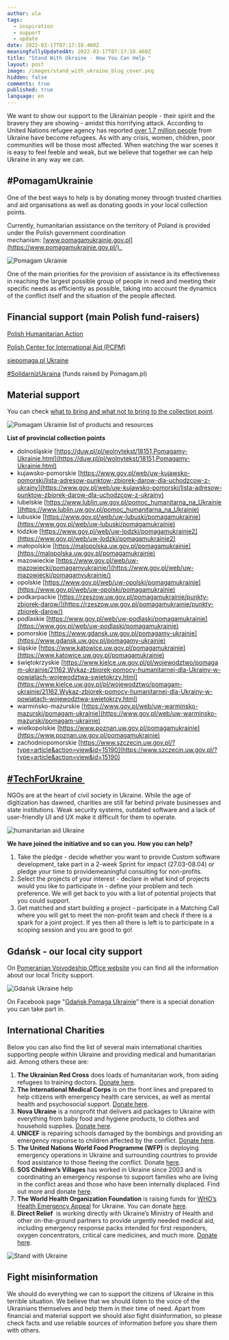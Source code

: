 ```yaml
---
author: ula
tags:
  - inspiration
  - support
  - update
date: 2022-03-17T07:17:18.460Z
meaningfullyUpdatedAt: 2022-03-17T07:17:18.460Z
title: "Stand With Ukraine - How You Can Help "
layout: post
image: /images/stand_with_ukraine_blog_cover.png
hidden: false
comments: true
published: true
language: en
---
```

We want to show our support to the Ukrainian people - their spirit and the bravery they are showing - amidst this horrifying attack. According to United Nations refugee agency has reported [over 1.7 million people](https://data2.unhcr.org/en/situations/ukraine/location?secret=unhcrrestricted) from Ukraine have become refugees. As with any crisis, women, children, poor communities will be those most affected. When watching the war scenes it is easy to feel feeble and weak, but we believe that together we can help Ukraine in any way we can. 

## **\#PomagamUkrainie** 

One of the best ways to help is by donating money through trusted charities and aid organisations as well as donating goods in your local collection points. 

Currently, humanitarian assistance on the territory of Poland is provided under the Polish government coordination mechanism: [www.pomagamukrainie.gov.pl](https://www.pomagamukrainie.gov.pl/). 

![Pomagam Ukrainie](../../static/images/pomagamy_ukrainie.png "")

One of the main priorities for the provision of assistance is its effectiveness in reaching the largest possible group of people in need and meeting their specific needs as efficiently as possible, taking into account the dynamics of the conflict itself and the situation of the people affected.

## **Financial support (main Polish fund-raisers)**

[Polish Humanitarian Action](https://www.pah.org.pl/en/pah-sos-club/)

[Polish Center for International Aid (PCPM)](https://pcpm.org.pl/) 

[siepomaga.pl Ukraine](https://www.siepomaga.pl/ukraina) 

[\#SolidarnizUkraina](https://pomagam.pl/solidarnizukraina) (funds raised by Pomagam.pl) 

## **Material support**

You can check [what to bring and what not to bring to the collection point](https://www.pomagamukrainie.gov.pl/#section5).  

![Pomagam Ukrainie list of products and resources](../../static/images/material_support.png "")

**List of provincial collection points**

* dolnośląskie [https://duw.pl/pl/wolnytekst/18151,Pomagamy-Ukrainie.html](https://duw.pl/pl/wolnytekst/18151,Pomagamy-Ukrainie.html)
* kujawsko-pomorskie [https://www.gov.pl/web/uw-kujawsko-pomorski/lista-adresow-punktow-zbiorek-darow-dla-uchodzcow-z-ukrainy](https://www.gov.pl/web/uw-kujawsko-pomorski/lista-adresow-punktow-zbiorek-darow-dla-uchodzcow-z-ukrainy)
* lubelskie [https://www.lublin.uw.gov.pl/pomoc_humanitarna_na_Ukrainie](https://www.lublin.uw.gov.pl/pomoc_humanitarna_na_Ukrainie)
* lubuskie [https://www.gov.pl/web/uw-lubuski/pomagamukrainie](https://www.gov.pl/web/uw-lubuski/pomagamukrainie)
* łódzkie [https://www.gov.pl/web/uw-lodzki/pomagamukrainie2](https://www.gov.pl/web/uw-lodzki/pomagamukrainie2)
* małopolskie [https://malopolska.uw.gov.pl/pomagamukrainie](https://malopolska.uw.gov.pl/pomagamukrainie)
* mazowieckie [https://www.gov.pl/web/uw-mazowiecki/pomagamyukrainie/](https://www.gov.pl/web/uw-mazowiecki/pomagamyukrainie/)
* opolskie [https://www.gov.pl/web/uw-opolski/pomagamukrainie](https://www.gov.pl/web/uw-opolski/pomagamukrainie)
* podkarpackie [https://rzeszow.uw.gov.pl/pomagamukrainie/punkty-zbiorek-darow/](https://rzeszow.uw.gov.pl/pomagamukrainie/punkty-zbiorek-darow/)
* podlaskie [https://www.gov.pl/web/uw-podlaski/pomagamukrainie](https://www.gov.pl/web/uw-podlaski/pomagamukrainie)
* pomorskie [https://www.gdansk.uw.gov.pl/pomagamy-ukrainie](https://www.gdansk.uw.gov.pl/pomagamy-ukrainie)
* śląskie [https://www.katowice.uw.gov.pl/pomagamukrainie](https://www.katowice.uw.gov.pl/pomagamukrainie)
* świętokrzyskie [https://www.kielce.uw.gov.pl/pl/wojewodztwo/pomagam-ukrainie/21162,Wykaz-zbiorek-pomocy-humanitarnej-dla-Ukrainy-w-powiatach-wojewodztwa-swietokrzy.html](https://www.kielce.uw.gov.pl/pl/wojewodztwo/pomagam-ukrainie/21162,Wykaz-zbiorek-pomocy-humanitarnej-dla-Ukrainy-w-powiatach-wojewodztwa-swietokrzy.html)
* warmińsko-mazurskie [https://www.gov.pl/web/uw-warminsko-mazurski/pomagam-ukrainie](https://www.gov.pl/web/uw-warminsko-mazurski/pomagam-ukrainie)
* wielkopolskie [https://www.poznan.uw.gov.pl/pomagamukrainie](https://www.poznan.uw.gov.pl/pomagamukrainie)
* zachodniopomorskie [https://www.szczecin.uw.gov.pl/?type=article&action=view&id=15190](https://www.szczecin.uw.gov.pl/?type=article&action=view&id=15190)

## **[\#TechForUkraine ](https://www.techtotherescue.org/tech/tech-for-ukraine)**

NGOs are at the heart of civil society in Ukraine. While the age of digitization has dawned, charities are still far behind private businesses and state institutions. Weak security systems, outdated software and a lack of user-friendly UI and UX make it difficult for them to operate. 

![humanitarian aid Ukraine](../../static/images/techforukraine.png "")

**We have joined the initiative and so can you. How you can help?**

1. Take the pledge - decide whether you want to provide Custom software development, take part in a 2-week Sprint for impact (27.03-08.04) or pledge your time to providemeaningful consulting for non-profits.
2. Select the projects of your interest - declare in what kind of projects would you like to participate in - define your problem and tech preference. We will get back to you with a list of potential projects that you could support.
3. Get matched and start building a project - participate in a Matching Call where you will get to meet the non-profit team and check if there is a spark for a joint project. If yes then all there is left is to participate in a scoping session and you are good to go!

## **Gdańsk - our local city support** 

On [Pomeranian Voivodeship Office website](https://www.gdansk.uw.gov.pl/pomagamy-ukrainie) you can find all the information about our local Tricity support.  

![Gdańsk Ukraine help](../../static/images/gransk_support.png "")

On Facebook page "[Gdańsk Pomaga Ukrainie](https://www.facebook.com/donate/486031106489144)” there is a special donation you can take part in.

## **International Charities** 

Below you can also find the list of several main international charities supporting people within Ukraine and providing medical and humanitarian aid. Among others these are: 

1. **The Ukrainian Red Cross** does loads of humanitarian work, from aiding refugees to training doctors. [Donate here](https://redcross.org.ua/en/donate/).
2. **The International Medical Corps** is on the front lines and prepared to help citizens with emergency health care services, as well as mental health and psychosocial support. [Donate here](https://give.internationalmedicalcorps.org/page/99837/donate/1?ea.tracking.id=DP~UA22~DPHHU2202). 
3. **Nova Ukraine** is a nonprofit that delivers aid packages to Ukraine with everything from baby food and hygiene products, to clothes and household supplies. [Donate here](https://novaukraine.org/).
4. **UNICEF** is repairing schools damaged by the bombings and providing an emergency response to children affected by the conflict. [Donate here](https://www.unicefusa.org/helpukraine).
5. **The United Nations World Food Programme (WFP)** is deploying emergency operations in Ukraine and surrounding countries to provide food assistance to those fleeing the conflict. Donate [here](https://donatenow.wfp.org/wfp/~my-donation?ns_ira_cr_arg=IyMjIyMjIyMjIyMjIyMjIyMjIyMjIyMjIyMjIyMjIyMydB7beRrJGGaX%2BATUGWBktLztYtncu9%2Btooq6A%2FKG44pn3XAe7eK%2FhvZ32NqjRa3lk2tYrKG9jwdHP9yN2Ow5&ms=UkraineConflict_REF_MEDIA&_cv=1).
6. **SOS Children’s Villages** has worked in Ukraine since 2003 and is coordinating an emergency response to support families who are living in the conflict areas and those who have been internally displaced. Find out more and donate [here](https://sos-usa.org/). 
7. **The World Health Organization Foundation** is raising funds for [WHO’s Health Emergency Appeal](https://www.ukraine.who.foundation/) for Ukraine. You can donate [here](https://www.ukraine.who.foundation/). 
8. **Direct Relief**  is working directly with Ukraine’s Ministry of Health and other on-the-ground partners to provide urgently needed medical aid, including emergency response packs intended for first responders, oxygen concentrators, critical care medicines, and much more. [Donate here](https://www.directrelief.org/place/ukraine/). 

![Stand with Ukraine](../../static/images/standwithukraine2.png "")

## **Fight misinformation** 

We should do everything we can to support the citizens of Ukraine in this terrible situation. We believe that we should listen to the voice of the Ukrainians themselves and help them in their time of need. Apart from financial and material support we should also fight disinformation, so please check facts and use reliable sources of information before you share them with others.
